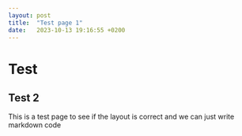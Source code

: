 ```yaml
---
layout: post
title:  "Test page 1"
date:   2023-10-13 19:16:55 +0200
---
```

# Test 

## Test 2

This is a test page to see if the layout is correct and we can just write markdown code 